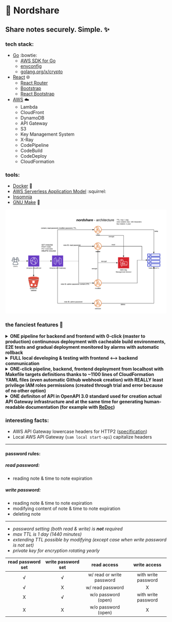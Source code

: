 # :scroll: Nordshare
## Share notes securely. Simple. :sparkles:
### tech stack:
* [Go](https://golang.org) :bowtie: 
  * [AWS SDK for Go](https://github.com/aws/aws-sdk-go)
  * [envconfig](https://github.com/kelseyhightower/envconfig)
  * [golang.org/x/crypto](https://pkg.go.dev/golang.org/x/crypto)
* [React](https://reactjs.org) :globe_with_meridians:
  * [React Router](https://reacttraining.com/react-router/web/guides/quick-start)
  * [Bootstrap](https://getbootstrap.com)
  * [React Bootstrap](https://react-bootstrap.github.io)
* [AWS](https://aws.amazon.com) :cloud:
  * Lambda
  * CloudFront
  * DynamoDB
  * API Gateway
  * S3
  * Key Management System
  * X-Ray
  * CodePipeline
  * CodeBuild
  * CodeDeploy
  * CloudFormation
  
### tools:
* [Docker](https://www.docker.com) :whale: 
* [AWS Serverless Application Model](https://github.com/awslabs/serverless-application-model) :squirrel:
* [Insomnia](https://insomnia.rest)
* [GNU Make](https://www.gnu.org/software/make) :ox:

![Architecture](https://github.com/czubocha/nordshare/blob/master/assets/architecture.png?raw=true)

### the fanciest features :tada:
<details>
<summary><b>ONE pipeline for backend and frontend with 0-click (master to production) continunous deployment with cacheable build environments, E2E tests and gradual deployment monitored by alarms with automatic rollback</b></summary>
  <ol>
    <li>Source code pulling - repository webook on master branch</li>
    <li>Concurrently building, executing tests and caching build environments for the future use</li>
    <li>Pre-traffic hook with E2E tests executing</li>
    <li>Deployment with gradual production traffic shifting (alarms definition for monitoring and automatic rollback possible)</li>
  </ol>
</details>
<details>
  <summary><b>FULL local developing & testing with frontend <--> backend communication</b></summary>
<ol>
  <li>Build all lambdas binaries for Linux environment at once with <code>sam build</code> command</li>
  <li>Start local API Gateway with endpoints handled by lambdas in Docker containers</li>
  <li>Start frontend serving on localhost with proxying request to API</li>
</ol>
</details>
<details>
  <summary><b>ONE-click pipeline, backend, frontend deployment from localhost with Makefile targets definitions thanks to ~1100 lines of CloudFormation YAML files (even automatic Github webhook creation) with REALLY least privilege IAM roles permissions (created through trial and error because of no other option)</b></summary>
</details>
<details>
  <summary><b>ONE definiton of API in OpenAPI 3.0 standard used for creation actual API Gateway infrastructure and at the same time for generating human-readable documentation (for example with <a href='https://github.com/Redocly/redoc'<a>ReDoc</a>)</b></summary>
</details>  

### interesting facts:
* AWS API Gateway lowercase headers for HTTP2 ([specification](https://http2.github.io/http2-spec/#HttpHeaders))
* Local AWS API Gateway (`sam local start-api`) capitalize headers

---
#### password rules:
##### read password:
* reading note & time to note expiration
##### write password:
* reading note & time to note expiration
* modifying content of note & time to note expiration
* deleting note
---
* _password setting (both read & write) is **not** required_
* _max TTL is 1 day (1440 minutes)_
* _extending TTL possible by modifying (except case when write password is not set)_
* _private key for encryption rotating yearly_

| read password set | write password set| read access                 | write access           
| :---:             |:---:              |:---:                        |:---:   
| √                 | √                 | w/ read or write password   | with write password
| √                 | X                 | w/ read password            | X
| X                 | √                 | w/o password (open)         | with write password
| X                 | X                 | w/o password (open)         | X
